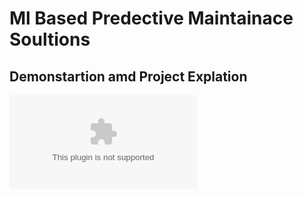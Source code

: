 # Ml Based Predective Maintainace Soultions 
## Demonstartion amd Project Explation
![content](https://github.com/r-rishit27/Predective_Maintainace_Altair/blob/main/Green%20Modern%20Analysis%20of%20Results%20Presentation%20(1).pptx)
